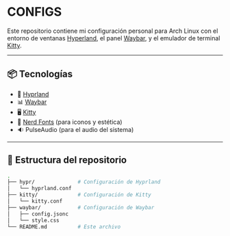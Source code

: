 # CONFIGS

Este repositorio contiene mi configuración personal para Arch Linux con el entorno de ventanas [Hyperland](https://github.com/hyprwm/Hyprland), el panel [Waybar](https://github.com/Alexays/Waybar), y el emulador de terminal [Kitty](https://sw.kovidgoyal.net/kitty/).

---

## 📦 Tecnologías

- 🧠 [Hyprland](https://github.com/hyprwm/Hyprland)
- 📊 [Waybar](https://github.com/Alexays/Waybar)
- 🖥️ [Kitty](https://sw.kovidgoyal.net/kitty/)
- 🎨 [Nerd Fonts](https://www.nerdfonts.com/) (para iconos y estética)
- 🔉 PulseAudio (para el audio del sistema)

---

##  Estructura del repositorio

```bash
.
├── hypr/              # Configuración de Hyprland
│   └── hyprland.conf
├── kitty/             # Configuración de Kitty
│   └── kitty.conf
├── waybar/            # Configuración de Waybar
│   ├── config.jsonc
│   └── style.css
└── README.md          # Este archivo


